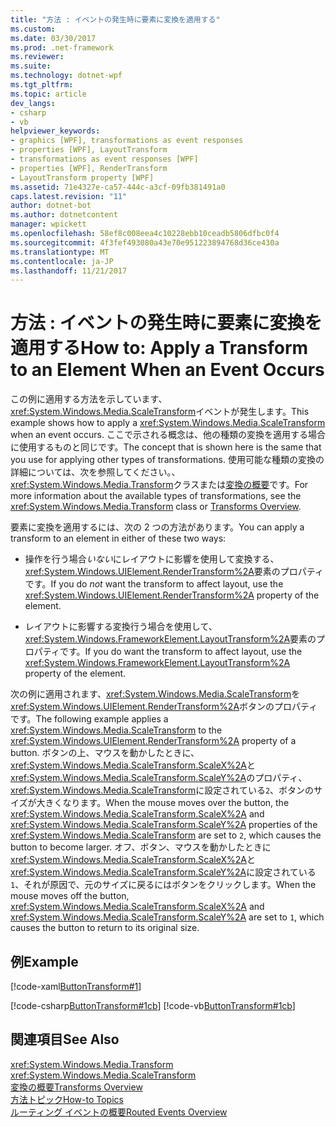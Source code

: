 ```yaml
---
title: "方法 : イベントの発生時に要素に変換を適用する"
ms.custom: 
ms.date: 03/30/2017
ms.prod: .net-framework
ms.reviewer: 
ms.suite: 
ms.technology: dotnet-wpf
ms.tgt_pltfrm: 
ms.topic: article
dev_langs:
- csharp
- vb
helpviewer_keywords:
- graphics [WPF], transformations as event responses
- properties [WPF], LayoutTransform
- transformations as event responses [WPF]
- properties [WPF], RenderTransform
- LayoutTransform property [WPF]
ms.assetid: 71e4327e-ca57-444c-a3cf-09fb381491a0
caps.latest.revision: "11"
author: dotnet-bot
ms.author: dotnetcontent
manager: wpickett
ms.openlocfilehash: 58ef8c008eea4c10228ebb10ceadb5806dfbc0f4
ms.sourcegitcommit: 4f3fef493080a43e70e951223894768d36ce430a
ms.translationtype: MT
ms.contentlocale: ja-JP
ms.lasthandoff: 11/21/2017
---
```

# <a name="how-to-apply-a-transform-to-an-element-when-an-event-occurs"></a><span data-ttu-id="43b6b-102">方法 : イベントの発生時に要素に変換を適用する</span><span class="sxs-lookup"><span data-stu-id="43b6b-102">How to: Apply a Transform to an Element When an Event Occurs</span></span>
<span data-ttu-id="43b6b-103">この例に適用する方法を示しています、<xref:System.Windows.Media.ScaleTransform>イベントが発生します。</span><span class="sxs-lookup"><span data-stu-id="43b6b-103">This example shows how to apply a <xref:System.Windows.Media.ScaleTransform> when an event occurs.</span></span> <span data-ttu-id="43b6b-104">ここで示される概念は、他の種類の変換を適用する場合に使用するものと同じです。</span><span class="sxs-lookup"><span data-stu-id="43b6b-104">The concept that is shown here is the same that you use for applying other types of transformations.</span></span> <span data-ttu-id="43b6b-105">使用可能な種類の変換の詳細については、次を参照してください。、<xref:System.Windows.Media.Transform>クラスまたは[変換の概要](../../../../docs/framework/wpf/graphics-multimedia/transforms-overview.md)です。</span><span class="sxs-lookup"><span data-stu-id="43b6b-105">For more information about the available types of transformations, see the <xref:System.Windows.Media.Transform> class or [Transforms Overview](../../../../docs/framework/wpf/graphics-multimedia/transforms-overview.md).</span></span>  
  
 <span data-ttu-id="43b6b-106">要素に変換を適用するには、次の 2 つの方法があります。</span><span class="sxs-lookup"><span data-stu-id="43b6b-106">You can apply a transform to an element in either of these two ways:</span></span>  
  
-   <span data-ttu-id="43b6b-107">操作を行う場合*いない*にレイアウトに影響を使用して変換する、<xref:System.Windows.UIElement.RenderTransform%2A>要素のプロパティです。</span><span class="sxs-lookup"><span data-stu-id="43b6b-107">If you do *not* want the transform to affect layout, use the <xref:System.Windows.UIElement.RenderTransform%2A> property of the element.</span></span>  
  
-   <span data-ttu-id="43b6b-108">レイアウトに影響する変換行う場合を使用して、<xref:System.Windows.FrameworkElement.LayoutTransform%2A>要素のプロパティです。</span><span class="sxs-lookup"><span data-stu-id="43b6b-108">If you do want the transform to affect layout, use the <xref:System.Windows.FrameworkElement.LayoutTransform%2A> property of the element.</span></span>  
  
 <span data-ttu-id="43b6b-109">次の例に適用されます、<xref:System.Windows.Media.ScaleTransform>を<xref:System.Windows.UIElement.RenderTransform%2A>ボタンのプロパティです。</span><span class="sxs-lookup"><span data-stu-id="43b6b-109">The following example applies a <xref:System.Windows.Media.ScaleTransform> to the <xref:System.Windows.UIElement.RenderTransform%2A> property of a button.</span></span> <span data-ttu-id="43b6b-110">ボタンの上、マウスを動かしたときに、<xref:System.Windows.Media.ScaleTransform.ScaleX%2A>と<xref:System.Windows.Media.ScaleTransform.ScaleY%2A>のプロパティ、<xref:System.Windows.Media.ScaleTransform>に設定されている`2`、ボタンのサイズが大きくなります。</span><span class="sxs-lookup"><span data-stu-id="43b6b-110">When the mouse moves over the button, the <xref:System.Windows.Media.ScaleTransform.ScaleX%2A> and <xref:System.Windows.Media.ScaleTransform.ScaleY%2A> properties of the <xref:System.Windows.Media.ScaleTransform> are set to `2`, which causes the button to become larger.</span></span> <span data-ttu-id="43b6b-111">オフ、ボタン、マウスを動かしたときに<xref:System.Windows.Media.ScaleTransform.ScaleX%2A>と<xref:System.Windows.Media.ScaleTransform.ScaleY%2A>に設定されている`1`、それが原因で、元のサイズに戻るにはボタンをクリックします。</span><span class="sxs-lookup"><span data-stu-id="43b6b-111">When the mouse moves off the button, <xref:System.Windows.Media.ScaleTransform.ScaleX%2A> and <xref:System.Windows.Media.ScaleTransform.ScaleY%2A> are set to `1`, which causes the button to return to its original size.</span></span>  
  
## <a name="example"></a><span data-ttu-id="43b6b-112">例</span><span class="sxs-lookup"><span data-stu-id="43b6b-112">Example</span></span>  
 [!code-xaml[ButtonTransform#1](../../../../samples/snippets/csharp/VS_Snippets_Wpf/ButtonTransform/CSharp/ButtonTransformExample.xaml#1)]  
  
 [!code-csharp[ButtonTransform#1cb](../../../../samples/snippets/csharp/VS_Snippets_Wpf/ButtonTransform/CSharp/ButtonTransformExample.xaml.cs#1cb)]
 [!code-vb[ButtonTransform#1cb](../../../../samples/snippets/visualbasic/VS_Snippets_Wpf/ButtonTransform/VisualBasic/ButtonTransformExample.xaml.vb#1cb)]  
  
## <a name="see-also"></a><span data-ttu-id="43b6b-113">関連項目</span><span class="sxs-lookup"><span data-stu-id="43b6b-113">See Also</span></span>  
 <xref:System.Windows.Media.Transform>  
 <xref:System.Windows.Media.ScaleTransform>  
 [<span data-ttu-id="43b6b-114">変換の概要</span><span class="sxs-lookup"><span data-stu-id="43b6b-114">Transforms Overview</span></span>](../../../../docs/framework/wpf/graphics-multimedia/transforms-overview.md)  
 [<span data-ttu-id="43b6b-115">方法トピック</span><span class="sxs-lookup"><span data-stu-id="43b6b-115">How-to Topics</span></span>](../../../../docs/framework/wpf/graphics-multimedia/transformations-how-to-topics.md)  
 [<span data-ttu-id="43b6b-116">ルーティング イベントの概要</span><span class="sxs-lookup"><span data-stu-id="43b6b-116">Routed Events Overview</span></span>](../../../../docs/framework/wpf/advanced/routed-events-overview.md)
